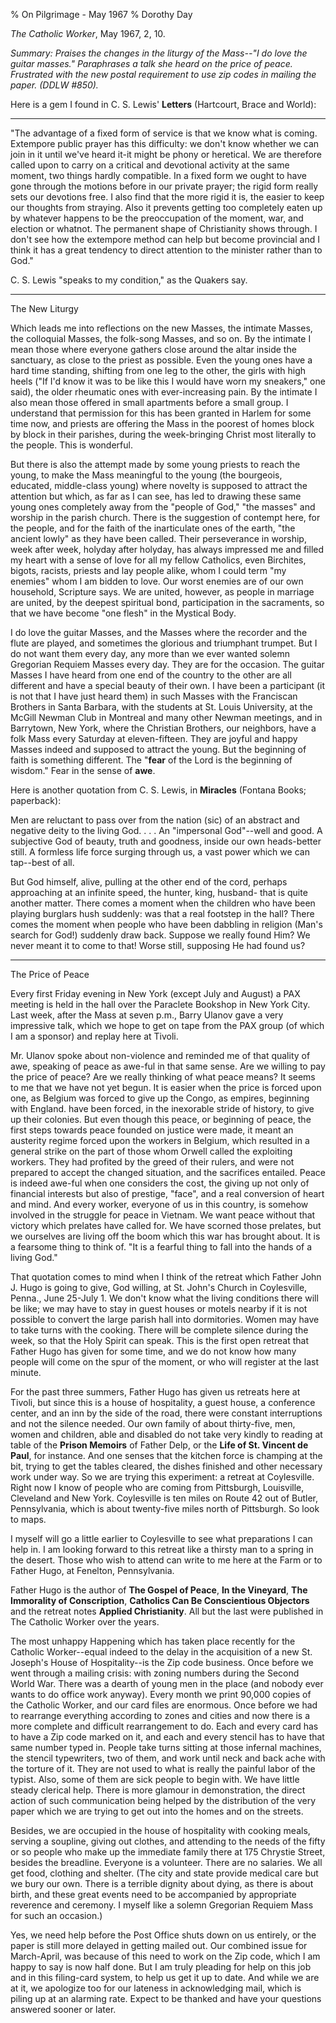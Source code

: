 % On Pilgrimage - May 1967
% Dorothy Day

*The Catholic Worker*, May 1967, 2, 10.

*Summary: Praises the changes in the liturgy of the Mass--"I do love the
guitar masses." Paraphrases a talk she heard on the price of peace.
Frustrated with the new postal requirement to use zip codes in mailing
the paper. (DDLW \#850).*

Here is a gem I found in C. S. Lewis' **Letters** (Hartcourt, Brace and
World):

****

"The advantage of a fixed form of service is that we know what is
coming. Extempore public prayer has this difficulty: we don't know
whether we can join in it until we've heard it-it might be phony or
heretical. We are therefore called upon to carry on a critical and
devotional activity at the same moment, two things hardly compatible. In
a fixed form we ought to have gone through the motions before in our
private prayer; the rigid form really sets our devotions free. I also
find that the more rigid it is, the easier to keep our thoughts from
straying. Also it prevents getting too completely eaten up by whatever
happens to be the preoccupation of the moment, war, and election or
whatnot. The permanent shape of Christianity shows through. I don't see
how the extempore method can help but become provincial and I think it
has a great tendency to direct attention to the minister rather than to
God."

C. S. Lewis "speaks to my condition," as the Quakers say.

****

The New Liturgy

Which leads me into reflections on the new Masses, the intimate Masses,
the colloquial Masses, the folk-song Masses, and so on. By the intimate
I mean those where everyone gathers close around the altar inside the
sanctuary, as close to the priest as possible. Even the young ones have
a hard time standing, shifting from one leg to the other, the girls with
high heels ("If I'd know it was to be like this I would have worn my
sneakers," one said), the older rheumatic ones with ever-increasing
pain. By the intimate I also mean those offered in small apartments
before a small group. I understand that permission for this has been
granted in Harlem for some time now, and priests are offering the Mass
in the poorest of homes block by block in their parishes, during the
week-bringing Christ most literally to the people. This is wonderful.

But there is also the attempt made by some young priests to reach the
young, to make the Mass meaningful to the young (the bourgeois,
educated, middle-class young) where novelty is supposed to attract the
attention but which, as far as I can see, has led to drawing these same
young ones completely away from the "people of God," "the masses" and
worship in the parish church. There is the suggestion of contempt here,
for the people, and for the faith of the inarticulate ones of the earth,
"the ancient lowly" as they have been called. Their perseverance in
worship, week after week, holyday after holyday, has always impressed me
and filled my heart with a sense of love for all my fellow Catholics,
even Birchites, bigots, racists, priests and lay people alike, whom I
could term "my enemies" whom I am bidden to love. Our worst enemies are
of our own household, Scripture says. We are united, however, as people
in marriage are united, by the deepest spiritual bond, participation in
the sacraments, so that we have become "one flesh" in the Mystical Body.

I do love the guitar Masses, and the Masses where the recorder and the
flute are played, and sometimes the glorious and triumphant trumpet. But
I do not want them every day, any more than we ever wanted solemn
Gregorian Requiem Masses every day. They are for the occasion. The
guitar Masses I have heard from one end of the country to the other are
all different and have a special beauty of their own. I have been a
participant (it is not that I have just heard them) in such Masses with
the Franciscan Brothers in Santa Barbara, with the students at St. Louis
University, at the McGill Newman Club in Montreal and many other Newman
meetings, and in Barrytown, New York, where the Christian Brothers, our
neighbors, have a folk Mass every Saturday at eleven-fifteen. They are
joyful and happy Masses indeed and supposed to attract the young. But
the beginning of faith is something different. The "**fear** of the Lord
is the beginning of wisdom." Fear in the sense of **awe**.

Here is another quotation from C. S. Lewis, in **Miracles** (Fontana
Books; paperback):

Men are reluctant to pass over from the nation (sic) of an abstract and
negative deity to the living God. . . . An "impersonal God"--well and
good. A subjective God of beauty, truth and goodness, inside our own
heads-better still. A formless life force surging through us, a vast
power which we can tap--best of all.

But God himself, alive, pulling at the other end of the cord, perhaps
approaching at an infinite speed, the hunter, king, husband- that is
quite another matter. There comes a moment when the children who have
been playing burglars hush suddenly: was that a real footstep in the
hall? There comes the moment when people who have been dabbling in
religion (Man's search for God!) suddenly draw back. Suppose we really
found Him? We never meant it to come to that! Worse still, supposing He
had found us?

****

The Price of Peace

Every first Friday evening in New York (except July and August) a PAX
meeting is held in the hall over the Paraclete Bookshop in New York
City. Last week, after the Mass at seven p.m., Barry Ulanov gave a very
impressive talk, which we hope to get on tape from the PAX group (of
which I am a sponsor) and replay here at Tivoli.

Mr. Ulanov spoke about non-violence and reminded me of that quality of
awe, speaking of peace as awe-ful in that same sense. Are we willing to
pay the price of peace? Are we really thinking of what peace means? It
seems to me that we have not yet begun. It is easier when the price is
forced upon one, as Belgium was forced to give up the Congo, as empires,
beginning with England. have been forced, in the inexorable stride of
history, to give up their colonies. But even though this peace, or
beginning of peace, the first steps towards peace founded on justice
were made, it meant an austerity regime forced upon the workers in
Belgium, which resulted in a general strike on the part of those whom
Orwell called the exploiting workers. They had profited by the greed of
their rulers, and were not prepared to accept the changed situation, and
the sacrifices entailed. Peace is indeed awe-ful when one considers the
cost, the giving up not only of financial interests but also of
prestige, "face", and a real conversion of heart and mind. And every
worker, everyone of us in this country, is somehow involved in the
struggle for peace in Vietnam. We want peace without that victory which
prelates have called for. We have scorned those prelates, but we
ourselves are living off the boom which this war has brought about. It
is a fearsome thing to think of. "It is a fearful thing to fall into the
hands of a living God."

That quotation comes to mind when I think of the retreat which Father
John J. Hugo is going to give, God willing, at St. John's Church in
Coylesville, Penna., June 25-July 1. We don't know what the living
conditions there will be like; we may have to stay in guest houses or
motels nearby if it is not possible to convert the large parish hall
into dormitories. Women may have to take turns with the cooking. There
will be complete silence during the week, so that the Holy Spirit can
speak. This is the first open retreat that Father Hugo has given for
some time, and we do not know how many people will come on the spur of
the moment, or who will register at the last minute.

For the past three summers, Father Hugo has given us retreats here at
Tivoli, but since this is a house of hospitality, a guest house, a
conference center, and an inn by the side of the road, there were
constant interruptions and not the silence needed. Our own family of
about thirty-five, men, women and children, able and disabled do not
take very kindly to reading at table of the **Prison Memoirs** of Father
Delp, or the **Life of St. Vincent de Paul**, for instance. And one
senses that the kitchen force is champing at the bit, trying to get the
tables cleared, the dishes finished and other necessary work under way.
So we are trying this experiment: a retreat at Coylesville. Right now I
know of people who are coming from Pittsburgh, Louisville, Cleveland and
New York. Coylesville is ten miles on Route 42 out of Butler,
Pennsylvania, which is about twenty-five miles north of Pittsburgh. So
look to maps.

I myself will go a little earlier to CoylesvilIe to see what
preparations I can help in. I am looking forward to this retreat like a
thirsty man to a spring in the desert. Those who wish to attend can
write to me here at the Farm or to Father Hugo, at Fenelton,
Pennsylvania.

Father Hugo is the author of **The Gospel of Peace**, **In the
Vineyard**, **The Immorality of Conscription**, **Catholics Can Be
Conscientious Objectors** and the retreat notes **Applied
Christianity**. All but the last were published in The Catholic Worker
over the years.

The most unhappy Happening which has taken place recently for the
Catholic Worker--equal indeed to the delay in the acquisition of a new
St. Joseph's House of Hospitality--is the Zip code business. Once before
we went through a mailing crisis: with zoning numbers during the Second
World War. There was a dearth of young men in the place (and nobody ever
wants to do office work anyway). Every month we print 90,000 copies of
the Catholic Worker, and our card files are enormous. Once before we had
to rearrange everything according to zones and cities and now there is a
more complete and difficult rearrangement to do. Each and every card has
to have a Zip code marked on it, and each and every stencil has to have
that same number typed in. People take turns sitting at those infernal
machines, the stencil typewriters, two of them, and work until neck and
back ache with the torture of it. They are not used to what is really
the painful labor of the typist. Also, some of them are sick people to
begin with. We have little steady clerical help. There is more glamour
in demonstration, the direct action of such communication being helped
by the distribution of the very paper which we are trying to get out
into the homes and on the streets.

Besides, we are occupied in the house of hospitality with cooking meals,
serving a soupline, giving out clothes, and attending to the needs of
the fifty or so people who make up the immediate family there at 175
Chrystie Street, besides the breadline. Everyone is a volunteer. There
are no salaries. We all get food, clothing and shelter. (The city and
state provide medical care but we bury our own. There is a terrible
dignity about dying, as there is about birth, and these great events
need to be accompanied by appropriate reverence and ceremony. I myself
like a solemn Gregorian Requiem Mass for such an occasion.)

Yes, we need help before the Post Office shuts down on us entirely, or
the paper is still more delayed in getting mailed out. Our combined
issue for March-April, was because of this need to work on the Zip code,
which I am happy to say is now half done. But I am truly pleading for
help on this job and in this filing-card system, to help us get it up to
date. And while we are at it, we apologize too for our lateness in
acknowledging mail, which is piling up at an alarming rate. Expect to be
thanked and have your questions answered sooner or later.
